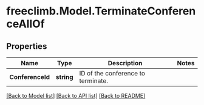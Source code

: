 # freeclimb.Model.TerminateConferenceAllOf

## Properties

Name | Type | Description | Notes
------------ | ------------- | ------------- | -------------
**ConferenceId** | **string** | ID of the conference to terminate. | 

[[Back to Model list]](../README.md#documentation-for-models) [[Back to API list]](../README.md#documentation-for-api-endpoints) [[Back to README]](../README.md)

